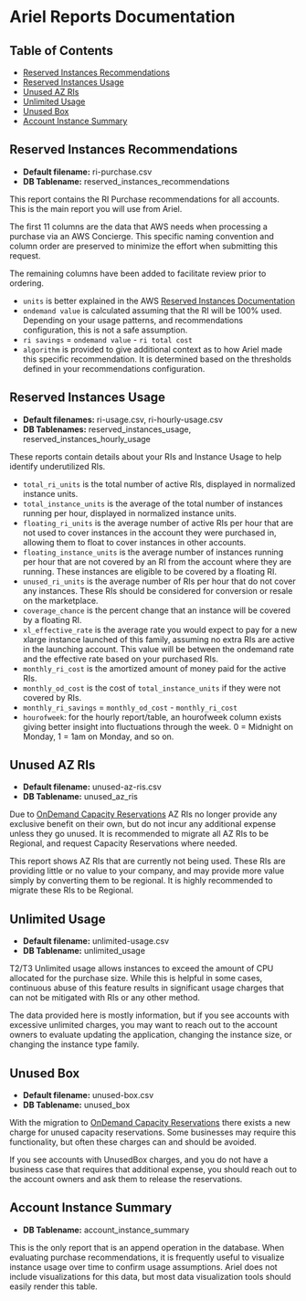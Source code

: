 # Ariel Reports Documentation

## Table of Contents
- [Reserved Instances Recommendations](#reserved-instances-recommendations)
- [Reserved Instances Usage](#reserved-instances-usage)
- [Unused AZ RIs](#unused-az-ris)
- [Unlimited Usage](#unlimited-usage)
- [Unused Box](#unused-box)
- [Account Instance Summary](#account-instance-summary)

## Reserved Instances Recommendations
* **Default filename:** ri-purchase.csv
* **DB Tablename:** reserved_instances_recommendations

This report contains the RI Purchase recommendations for all accounts.
This is the main report you will use from Ariel.

The first 11 columns are the data that AWS needs when processing a
purchase via an AWS Concierge.  This specific naming convention and
column order are preserved to minimize the effort when submitting this
request.

The remaining columns have been added to facilitate review prior to
ordering.

* `units` is better explained in the AWS
[Reserved Instances Documentation](https://docs.aws.amazon.com/AWSEC2/latest/UserGuide/ri-modifying.html#ri-modification-instancemove)
* `ondemand value` is calculated assuming that the RI will be 100% used.
Depending on your usage patterns, and recommendations configuration,
this is not a safe assumption.
* `ri savings` = `ondemand value` - `ri total cost`
* `algorithm` is provided to give additional context as to how Ariel
made this specific recommendation.  It is determined based on the
thresholds defined in your recommendations configuration.

## Reserved Instances Usage
* **Default filenames:** ri-usage.csv, ri-hourly-usage.csv
* **DB Tablenames:** reserved_instances_usage,
reserved_instances_hourly_usage

These reports contain details about your RIs and Instance Usage to help
identify underutilized RIs.

* `total_ri_units` is the total number of active RIs, displayed in
normalized instance units.
* `total_instance_units` is the average of the total number of instances
running per hour, displayed in normalized instance units.
* `floating_ri_units` is the average number of active RIs per hour that
are not used to cover instances in the account they were purchased in,
allowing them to float to cover instances in other accounts.
* `floating_instance_units` is the average number of instances running
per hour that are not covered by an RI from the account where they are
running.  These instances are eligible to be covered by a floating RI.
* `unused_ri_units` is the average number of RIs per hour that do not
cover any instances.  These RIs should be considered for conversion or
resale on the marketplace.
* `coverage_chance` is the percent change that an instance will be
covered by a floating RI.
* `xl_effective_rate` is the average rate you would expect to pay for
a new xlarge instance launched of this family, assuming no extra RIs
are active in the launching account.  This value will be between the
ondemand rate and the effective rate based on your purchased RIs.
* `monthly_ri_cost` is the amortized amount of money paid for the
active RIs.
* `monthly_od_cost` is the cost of `total_instance_units` if they were
not covered by RIs.
* `monthly_ri_savings` = `monthly_od_cost` - `monthly_ri_cost`
* `hourofweek`: for the hourly report/table, an hourofweek column exists
giving better insight into fluctuations through the week.  0 = Midnight
on Monday, 1 = 1am on Monday, and so on.

## Unused AZ RIs
* **Default filename:** unused-az-ris.csv
* **DB Tablename:** unused_az_ris

Due to [OnDemand Capacity Reservations](https://docs.aws.amazon.com/AWSEC2/latest/UserGuide/ec2-capacity-reservations.html)
AZ RIs no longer provide any exclusive benefit on their own, but do not
incur any additional expense unless they go unused.  It is recommended
to migrate all AZ RIs to be Regional, and request Capacity Reservations
where needed.

This report shows AZ RIs that are currently not being used.  These RIs
are providing little or no value to your company, and may provide
more value simply by converting them to be regional.  It is highly
recommended to migrate these RIs to be Regional.

## Unlimited Usage
* **Default filename:** unlimited-usage.csv
* **DB Tablename:** unlimited_usage

T2/T3 Unlimited usage allows instances to exceed the amount of CPU
allocated for the purchase size.  While this is helpful in some cases,
continuous abuse of this feature results in significant usage charges
that can not be mitigated with RIs or any other method.

The data provided here is mostly information, but if you see accounts
with excessive unlimited charges, you may want to reach out to the
account owners to evaluate updating the application, changing the
instance size, or changing the instance type family.

## Unused Box
* **Default filename:** unused-box.csv
* **DB Tablename:** unused_box

With the migration to [OnDemand Capacity Reservations](https://docs.aws.amazon.com/AWSEC2/latest/UserGuide/ec2-capacity-reservations.html)
there exists a new charge for unused capacity reservations.  Some
businesses may require this functionality, but often these charges can
and should be avoided.

If you see accounts with UnusedBox charges, and you do not have a
business case that requires that additional expense, you should reach
out to the account owners and ask them to release the reservations.

## Account Instance Summary
* **DB Tablename:** account_instance_summary

This is the only report that is an append operation in the database.
When evaluating purchase recommendations, it is frequently useful to
visualize instance usage over time to confirm usage assumptions.  Ariel
does not include visualizations for this data, but most data
visualization tools should easily render this table.